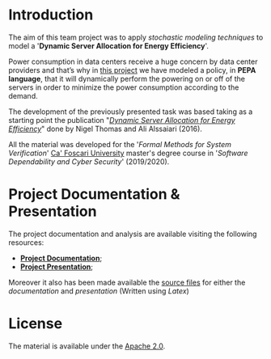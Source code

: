 # Introduction
The aim of this team project was to apply *stochastic modeling techniques* to model a '**Dynamic Server Allocation for Energy Efficiency**'. 

Power consumption in data centers receive a huge concern by data center providers and that’s why in [this project](Project%20Documentation.pdf) we have modeled a policy, in **PEPA language**, that it will dynamically perform the powering on or off of the servers in order to minimize the power consumption according to the demand.

The development of the previously presented task was based taking as a starting point the publication "[*Dynamic Server Allocation for Energy Efficiency*](A%20Dynamic%20Server%20Allocation%20for%20Energy%20Efficiency.pdf)" done by Nigel Thomas and Ali Alssaiari (2016).

All the material was developed for the '*Formal Methods for System Verification*' [Ca' Foscari University](https://www.unive.it) master's degree course in '*Software Dependability and Cyber Security*' (2019/2020).

# Project Documentation & Presentation
The project documentation and analysis are available visiting the following resources:

* [**Project Documentation**](Project%20Documentation.pdf);
* [**Project Presentation**](Project%20Presentation.pdf);

Moreover it also has been made available the [source files](Source/) for either the *documentation* and *presentation* (Written using *Latex*)

# License
The material is available under the [Apache 2.0](https://github.com/FabioDainese/Formal_Methods_for_System_Verification/blob/master/LICENSE).
